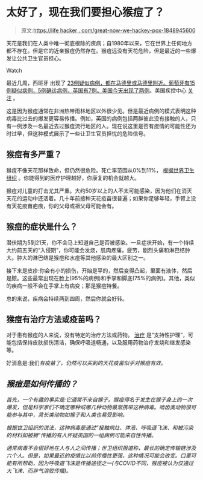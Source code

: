 # 太好了，现在我们要担心猴痘了？

> 原文:[https://life hacker . com/great-now-we-hackey-pox-1848945600](https://lifehacker.com/great-now-we-have-to-worry-about-monkeypox-1848945600)

天花是我们在人类中唯一彻底根除的疾病；自1980年以来，它在世界上任何地方都不存在。但是它的近亲猴痘仍然存在。猴痘远没有天花危险，但是最近的一些爆发让公共卫生官员担心。

Watch

最近几周，西班牙 出现了 [23例疑似病例，都在马德里或马德里附近。葡萄牙有15例疑似病例，5例确诊病例，英国有7例。美国今天出现了两例](https://www.theguardian.com/world/2022/may/18/monkeypox-alert-spain-men-show-symptoms)[](https://www.npr.org/sections/goatsandsoda/2022/05/18/927043767/rare-monkeypox-outbreak-in-u-k-and-europe-what-is-it-and-should-we-worry)。美国疾控中心 [关注](https://www.statnews.com/2022/05/17/cdc-expresses-concern-about-possibility-of-undetected-monkeypox-spread-in-u-k/) 。

这是因为猴痘通常在非洲热带雨林地区以外很少见。但是最近病例的模式表明这种病毒比过去的爆发更容易传播。例如，英国的病例包括两群彼此没有接触的人，只有一例涉及一名最近去过猴痘流行地区的人。现在说这里是否有疫情的可能性还为时过早，但这种模式展示了一些让卫生官员担忧的危险信号。

## 猴痘有多严重？

猴痘不像天花那样致命，但仍然很危险。死亡率范围从0%到11%， [根据世界卫生组织](https://www.who.int/news-room/fact-sheets/detail/monkeypox) 。你能得到的医疗护理越好，你康复的机会就越大。

猴痘对儿童的打击尤其严重。大约50岁以上的人不太可能感染，因为他们在消灭天花的运动中还活着。几十年前接种天花疫苗很普遍；如果你足够年轻，手臂上没有天花疫苗疤痕，你的父母或祖父母可能会有。

## 猴痘的症状是什么？

潜伏期为5到21天，你不会马上知道自己是否被感染。一旦症状开始，有一个持续大约前五天的“入侵期”，你可能会发烧，肌肉疼痛，疲劳，剧烈头痛和淋巴结肿大。肿大的淋巴结是猴痘和水痘等其他感染的最大区别之一。

接下来是皮疹:你会有小的损伤，开始是平的，然后变得凸起，里面有液体，然后是脓。这些最常出现在脸上(95%的病例)和手掌和脚底(75%的病例)。其他，类似的疾病一般不会在手掌上有病变；那是猴痘特餐。

总的来说，疾病会持续两到四周，然后你就会好转。

## 猴痘有治疗方法或疫苗吗？

对于患有猴痘的人来说，没有特定的治疗方法或药物。 [治疗](https://www.ncbi.nlm.nih.gov/pmc/articles/PMC5744154/) 是“支持性护理”，可能包括保持皮肤损伤清洁，确保呼吸道畅通，以及服用药物治疗发烧和继发感染等。

好消息是:我们*有疫苗了。仍然可以买到的天花疫苗似乎对猴痘有效。*

## *猴痘是如何传播的？*

*首先，一个有趣的事实是:它通常不来自猴子。猴痘得名于发生在猴子身上的一次爆发，但是科学家们不确定哪种或哪几种动物最常携带这种病毒。啮齿类动物很可能参与其中，灵长类动物如猴子和人类也易受影响。*

*根据世卫组织的说法，这种病毒是通过“接触病灶、体液、呼吸道飞沫、和被污染的材料如被褥”传播的有人怀疑英国的一组病例可能来自性传播。*

*通常病毒不会很好地在人与人之间传播；世卫组织报道称，最长的确定传输链涉及六个人。但是，如果最近的疫情比以前传播性更强，这种情况可能会改变。口罩可能有所帮助，因为呼吸道飞沫是传播途径之一(与COVID不同，猴痘被认为仅通过大飞沫、而非气溶胶传播)。*